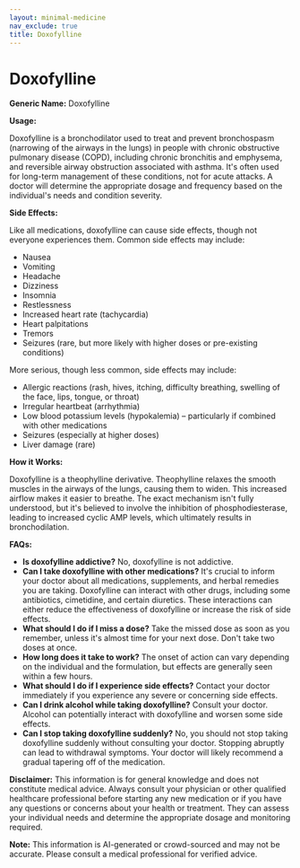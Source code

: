 ```yaml
---
layout: minimal-medicine
nav_exclude: true
title: Doxofylline
---
```


# Doxofylline

**Generic Name:** Doxofylline

**Usage:**

Doxofylline is a bronchodilator used to treat and prevent bronchospasm (narrowing of the airways in the lungs) in people with chronic obstructive pulmonary disease (COPD), including chronic bronchitis and emphysema, and reversible airway obstruction associated with asthma.  It's often used for long-term management of these conditions, not for acute attacks.  A doctor will determine the appropriate dosage and frequency based on the individual's needs and condition severity.

**Side Effects:**

Like all medications, doxofylline can cause side effects, though not everyone experiences them.  Common side effects may include:

* Nausea
* Vomiting
* Headache
* Dizziness
* Insomnia
* Restlessness
* Increased heart rate (tachycardia)
* Heart palpitations
* Tremors
* Seizures (rare, but more likely with higher doses or pre-existing conditions)


More serious, though less common, side effects may include:

* Allergic reactions (rash, hives, itching, difficulty breathing, swelling of the face, lips, tongue, or throat)
* Irregular heartbeat (arrhythmia)
* Low blood potassium levels (hypokalemia) –  particularly if combined with other medications
* Seizures (especially at higher doses)
* Liver damage (rare)


**How it Works:**

Doxofylline is a theophylline derivative.  Theophylline relaxes the smooth muscles in the airways of the lungs, causing them to widen. This increased airflow makes it easier to breathe.  The exact mechanism isn't fully understood, but it's believed to involve the inhibition of phosphodiesterase, leading to increased cyclic AMP levels, which ultimately results in bronchodilation.


**FAQs:**

* **Is doxofylline addictive?** No, doxofylline is not addictive.
* **Can I take doxofylline with other medications?**  It's crucial to inform your doctor about all medications, supplements, and herbal remedies you are taking. Doxofylline can interact with other drugs, including some antibiotics, cimetidine, and certain diuretics.  These interactions can either reduce the effectiveness of doxofylline or increase the risk of side effects.
* **What should I do if I miss a dose?** Take the missed dose as soon as you remember, unless it's almost time for your next dose. Don't take two doses at once.
* **How long does it take to work?** The onset of action can vary depending on the individual and the formulation, but effects are generally seen within a few hours.
* **What should I do if I experience side effects?** Contact your doctor immediately if you experience any severe or concerning side effects.
* **Can I drink alcohol while taking doxofylline?**  Consult your doctor. Alcohol can potentially interact with doxofylline and worsen some side effects.
* **Can I stop taking doxofylline suddenly?** No, you should not stop taking doxofylline suddenly without consulting your doctor.  Stopping abruptly can lead to withdrawal symptoms. Your doctor will likely recommend a gradual tapering off of the medication.


**Disclaimer:** This information is for general knowledge and does not constitute medical advice. Always consult your physician or other qualified healthcare professional before starting any new medication or if you have any questions or concerns about your health or treatment.  They can assess your individual needs and determine the appropriate dosage and monitoring required.


**Note:** This information is AI-generated or crowd-sourced and may not be accurate. Please consult a medical professional for verified advice.